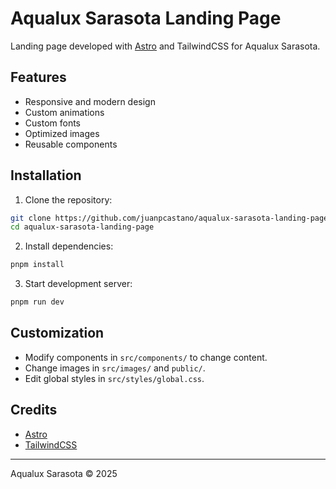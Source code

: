 # Aqualux Sarasota Landing Page

Landing page developed with [Astro](https://astro.build/) and TailwindCSS for Aqualux Sarasota.

## Features
- Responsive and modern design
- Custom animations
- Custom fonts
- Optimized images
- Reusable components

## Installation

1. Clone the repository:
  ```bash
  git clone https://github.com/juanpcastano/aqualux-sarasota-landing-page.git
  cd aqualux-sarasota-landing-page
  ```
2. Install dependencies:
  ```bash
  pnpm install
  ```
3. Start development server:
  ```bash
  pnpm run dev
  ```

## Customization
- Modify components in `src/components/` to change content.
- Change images in `src/images/` and `public/`.
- Edit global styles in `src/styles/global.css`.

## Credits
- [Astro](https://astro.build/)
- [TailwindCSS](https://tailwindcss.com/)

---
Aqualux Sarasota © 2025

